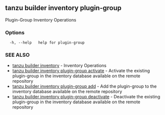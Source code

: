## tanzu builder inventory plugin-group

Plugin-Group Inventory Operations

### Options

```
  -h, --help   help for plugin-group
```

### SEE ALSO

* [tanzu builder inventory](tanzu_builder_inventory.md)	 - Inventory Operations
* [tanzu builder inventory plugin-group activate](tanzu_builder_inventory_plugin-group_activate.md)	 - Activate the existing plugin-group in the inventory database available on the remote repository
* [tanzu builder inventory plugin-group add](tanzu_builder_inventory_plugin-group_add.md)	 - Add the plugin-group to the inventory database available on the remote repository
* [tanzu builder inventory plugin-group deactivate](tanzu_builder_inventory_plugin-group_deactivate.md)	 - Deactivate the existing plugin-group in the inventory database available on the remote repository

